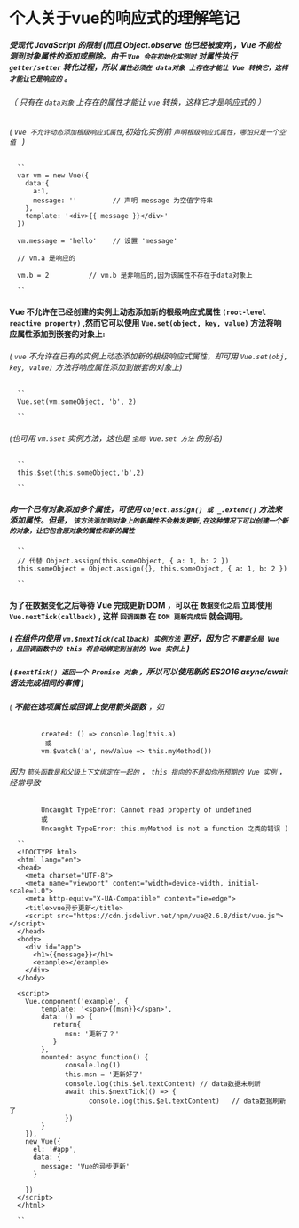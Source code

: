 # 个人关于vue的响应式的理解笔记


##### 受现代 JavaScript 的限制 (而且 Object.observe 也已经被废弃)，Vue 不能检测到对象属性的添加或删除。由于 ``Vue 会在初始化实例时`` 对属性执行 `` getter/setter `` 转化过程，所以 `` 属性必须在 data对象 上存在才能让 Vue 转换它，这样才能让它是响应的 `` 。  
###### （ 只有在 `` data对象 `` 上存在的属性才能让 `` vue `` 转换，这样它才是响应式的 ）  
######  ( `` Vue 不允许动态添加根级响应式属性 ``,初始化实例前 ``声明根级响应式属性，哪怕只是一个空值 `` )
      ``  
      var vm = new Vue({
        data:{
          a:1,
          message: ''         // 声明 message 为空值字符串
        },
        template: '<div>{{ message }}</div>'
      })

      vm.message = 'hello'    // 设置 'message'
      
      // vm.a 是响应的

      vm.b = 2          // vm.b 是非响应的,因为该属性不存在于data对象上  
      
      ``  
#### Vue 不允许在已经创建的实例上动态添加新的根级响应式属性 ``(root-level reactive property)`` ,然而它可以使用 ``Vue.set(object, key, value)`` 方法将响应属性添加到嵌套的对象上:  
###### ( `` vue `` 不允许在已有的实例上动态添加新的根级响应式属性，却可用 `` Vue.set(obj, key, value) `` 方法将响应属性添加到嵌套的对象上)     
      ``  
      Vue.set(vm.someObject, 'b', 2)  
      
      ``  
###### (也可用 `` vm.$set `` 实例方法，这也是 `` 全局 Vue.set 方法 `` 的别名)  
      ``  
      this.$set(this.someObject,'b',2)  
      
      ``  
##### 向一个已有对象添加多个属性，可使用 `` Object.assign() 或 _.extend() `` 方法来添加属性。但是， `` 该方法添加到对象上的新属性不会触发更新,在这种情况下可以创建一个新的对象，让它包含原对象的属性和新的属性 ``  
      ``  
      // 代替 Object.assign(this.someObject, { a: 1, b: 2 })  
      this.someObject = Object.assign({}, this.someObject, { a: 1, b: 2 })  
      
      ``
#### 为了在数据变化之后等待 Vue 完成更新 DOM ，可以在 ``数据变化之后`` 立即使用 `` Vue.nextTick(callback) `` , 这样 ``回调函数`` 在 ``DOM 更新完成后`` 就会调用。  
##### ( 在组件内使用 ``vm.$nextTick(callback) 实例方法`` 更好，因为它 ``不需要全局 Vue ，且回调函数中的 this 将自动绑定到当前的 Vue 实例上`` ) 
##### ( ``$nextTick() 返回一个 Promise 对象`` ，所以可以使用新的 ES2016 async/await 语法完成相同的事情 ) 
###### ( ***不能在选项属性或回调上使用箭头函数*** ，如 
            created: () => console.log(this.a)   
             或    
            vm.$watch('a', newValue => this.myMethod())          
###### 因为 ``箭头函数是和父级上下文绑定在一起的`` ， ``this 指向的不是如你所预期的 Vue 实例`` ，经常导致  
            Uncaught TypeError: Cannot read property of undefined  
            或 
            Uncaught TypeError: this.myMethod is not a function 之类的错误 )
      
      ``  
      <!DOCTYPE html>
      <html lang="en">
      <head>
        <meta charset="UTF-8">
        <meta name="viewport" content="width=device-width, initial-scale=1.0">
        <meta http-equiv="X-UA-Compatible" content="ie=edge">
        <title>vue异步更新</title>
        <script src="https://cdn.jsdelivr.net/npm/vue@2.6.8/dist/vue.js"></script>
      </head>
      <body>
        <div id="app">
          <h1>{{message}}</h1>
          <example></example>
        </div>
      </body>  
      
      <script>
        Vue.component('example', {
            template: '<span>{{msn}}</span>',
            data: () => {
               return{
                  msn: '更新了？'
               }
            },
            mounted: async function() {
                  console.log(1)
                  this.msn = '更新好了'
                  console.log(this.$el.textContent)	// data数据未刷新
                  await this.$nextTick(() => {
                        console.log(this.$el.textContent)	// data数据刷新了
                  })
            }	
        }),
        new Vue({
          el: '#app',
          data: {
            message: 'Vue的异步更新'
          }

        })
      </script>
      </html> 
      
      ``
      
